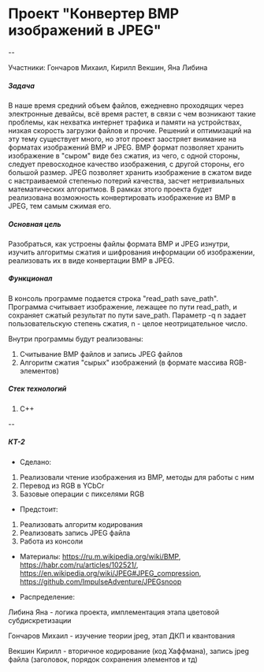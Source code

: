 # Проект "Конвертер BMP изображений в JPEG"

--

Участники: Гончаров Михаил, Кирилл Векшин, Яна Либина

##### Задача

В наше время средний объем файлов, ежедневно проходящих через электронные девайсы, всё время растет, в связи с чем возникают такие проблемы, как нехватка интернет трафика и памяти на устройствах, низкая скорость загрузки файлов и прочие. Решений и оптимизаций на эту тему существует много, но этот проект заостряет внимание на форматах изображений BMP и JPEG. BMP формат позволяет хранить изображение в "сыром" виде без сжатия, из чего, с одной стороны, следует превосходное качество изображения, с другой стороны, его большой размер. JPEG позволяет хранить изображение в сжатом виде с настраиваемой степенью потерий качества, засчет нетривиальных математических алгоритмов. В рамках этого проекта будет реализована возможность конвертировать изображение из BMP в JPEG, тем самым сжимая его. 

##### Основная цель
Разобраться, как устроены файлы формата BMP и JPEG изнутри, изучить алгоритмы сжатия и шифрования информации об изображении, реализовать их в виде конвертации BMP в JPEG.

##### Функционал

В консоль программе подается строка "read_path save_path". Программа считывает изображение, лежащее по пути read_path, и сохраняет сжатый результат по пути save_path. Параметр -q n задает пользовательскую степень сжатия, n - целое неотрицательное число. 

Внутри программы будут реализованы:
1. Считывание BMP файлов и запись JPEG файлов
2. Алгоритм сжатия "сырых" изображений (в формате массива RGB-элементов)

##### Стек технологий
1. С++

--

##### КТ-2
* Сделано: 
1. Реализовали чтение изображения из BMP, методы для работы с ним
2. Перевод из RGB в YCbCr
3. Базовые операции с пикселями RGB
* Предстоит:
1. Реализовать алгоритм кодирования
2. Реализовать запись JPEG файла
3. Работа из консоли
* Материалы:
https://ru.m.wikipedia.org/wiki/BMP,
https://habr.com/ru/articles/102521/, https://en.wikipedia.org/wiki/JPEG#JPEG_compression, https://github.com/ImpulseAdventure/JPEGsnoop

* Распределение:

Либина Яна - логика проекта, имплементация этапа цветовой субдискретизации

Гончаров Михаил - изучение теории jpeg, этап ДКП и квантования

Векшин Кирилл - вторичное кодирование (код Хаффмана), запись jpeg файла (заголовок, порядок сохранения элементов и тд)
